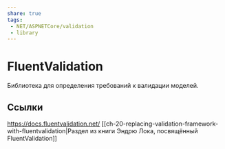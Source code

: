 ```yaml
---
share: true
tags:
 - NET/ASPNETCore/validation
 - library
---
```

# FluentValidation
Библиотека для определения требований к валидации моделей.
## Ссылки
https://docs.fluentvalidation.net/
[[ch-20-replacing-validation-framework-with-fluentvalidation|Раздел из книги Эндрю Лока, посвящённый FluentValidation]]